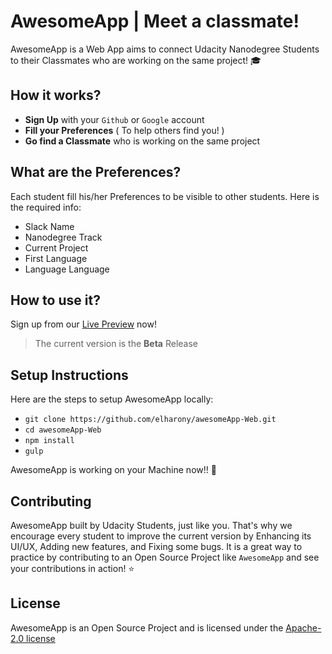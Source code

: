 # AwesomeApp | Meet a classmate!
AwesomeApp is a Web App aims to connect Udacity Nanodegree Students to their Classmates who are working on the same project! 🎓

## How it works?
- **Sign Up** with your `Github` or `Google` account
- **Fill your Preferences** ( To help others find you! )
- **Go find a Classmate** who is working on the same project

## What are the Preferences?
Each student fill his/her Preferences to be visible to other students. Here is the required info:
- Slack Name
- Nanodegree Track
- Current Project
- First Language
- Language Language

## How to use it?
Sign up from our [Live Preview](https://elharony.github.io/awesomeApp-Web/) now!
> The current version is the **Beta** Release

## Setup Instructions
Here are the steps to setup AwesomeApp locally:
- `git clone https://github.com/elharony/awesomeApp-Web.git`
- `cd awesomeApp-Web`
- `npm install`
- `gulp`

AwesomeApp is working on your Machine now!! 🚀

## Contributing
AwesomeApp built by Udacity Students, just like you. That's why we encourage every student to improve the current version by Enhancing its UI/UX, Adding new features, and Fixing some bugs. It is a great way to practice by contributing to an Open Source Project like `AwesomeApp` and see your contributions in action! ⭐️

## License
AwesomeApp is an Open Source Project and is licensed under the [Apache-2.0 license](https://github.com/elharony/awesomeApp-Web/blob/master/LICENSE)
